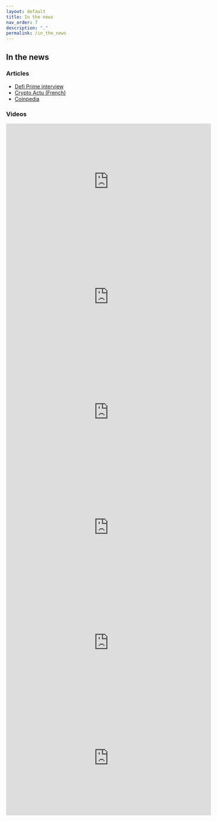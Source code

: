 ```yaml
---
layout: default
title: In the news
nav_order: 7
description: "."
permalink: /in_the_news
---
```


## In the news

### Articles

* [Defi Prime interview](https://defiprime.com/nft20)
* [Crypto Actu (French)](https://cryptoactu.com/plateforme-nft20-dex-jetons-nft/)
* [Coinpedia](https://coinpedia.org/news/analyst-predicts-nft20s-explosion/)


### Videos

<iframe width="560" height="315" src="https://www.youtube.com/embed/snSlE-sk6jk" frameborder="0" allow="accelerometer; autoplay; clipboard-write; encrypted-media; gyroscope; picture-in-picture" allowfullscreen></iframe>

<iframe width="560" height="315" src="https://www.youtube.com/embed/jIzfB3g_Hyg" frameborder="0" allow="accelerometer; autoplay; clipboard-write; encrypted-media; gyroscope; picture-in-picture" allowfullscreen></iframe>

<iframe width="560" height="315" src="https://www.youtube.com/embed/5hTalqwN9l8" frameborder="0" allow="accelerometer; autoplay; clipboard-write; encrypted-media; gyroscope; picture-in-picture" allowfullscreen></iframe>

<iframe width="560" height="315" src="https://www.youtube.com/embed/FXWjsrP6xnU" frameborder="0" allow="accelerometer; autoplay; clipboard-write; encrypted-media; gyroscope; picture-in-picture" allowfullscreen></iframe>

<iframe width="560" height="315" src="https://www.youtube.com/embed/MR0WYokZneU" frameborder="0" allow="accelerometer; autoplay; clipboard-write; encrypted-media; gyroscope; picture-in-picture" allowfullscreen></iframe>

<iframe width="560" height="315" src="https://www.youtube.com/embed/hJRTOu_PKMk" frameborder="0" allow="accelerometer; autoplay; clipboard-write; encrypted-media; gyroscope; picture-in-picture" allowfullscreen></iframe>

